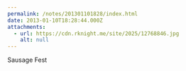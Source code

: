 ```yaml
---
permalink: /notes/201301101828/index.html
date: 2013-01-10T18:28:44.000Z
attachments:
  - url: https://cdn.rknight.me/site/2025/12768846.jpg
    alt: null
---
```


Sausage Fest
